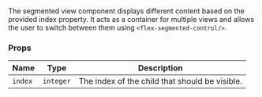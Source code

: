 # <flux-segmented-view/>

The segmented view component displays different content based on the provided index property. It acts as a
container for multiple views and allows the user to switch between them using `<flex-segmented-control/>`.

### Props

| Name    | Type      | Description                                    |
|---------|-----------|------------------------------------------------|
| `index` | `integer` | The index of the child that should be visible. |
